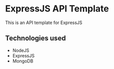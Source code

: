 # ExpressJS API Template

This is an API template for ExpressJS

## Technologies used

- NodeJS
- ExpressJS
- MongoDB
